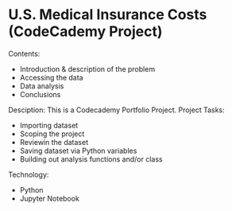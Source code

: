 # U.S. Medical Insurance Costs (CodeCademy Project)

Contents:
- Introduction & description of the problem
- Accessing the data
- Data analysis
- Conclusions

Desciption:
This is a Codecademy Portfolio Project. 
Project Tasks:
- Importing dataset
- Scoping the project
- Reviewin the dataset
- Saving dataset via Python variables
- Building out analysis functions and/or class

Technology:
- Python
- Jupyter Notebook
